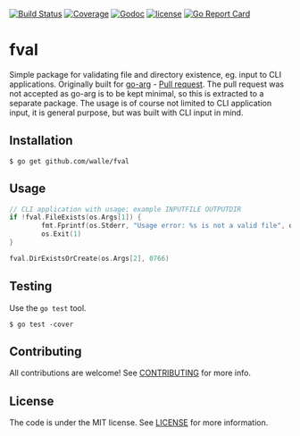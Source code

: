 [![Build Status](https://img.shields.io/travis/walle/fval.svg?style=flat)](https://travis-ci.org/walle/fval)
[![Coverage](https://img.shields.io/codecov/c/github/walle/fval.svg?style=flat)](https://codecov.io/github/walle/fval)
[![Godoc](http://img.shields.io/badge/godoc-reference-blue.svg?style=flat)](https://godoc.org/github.com/walle/fval)
[![license](http://img.shields.io/badge/license-MIT-red.svg?style=flat)](https://raw.githubusercontent.com/walle/fval/master/LICENSE)
[![Go Report Card](https://goreportcard.com/badge/walle/fval)](http:/goreportcard.com/report/walle/fval)

# fval

Simple package for validating file and directory existence, eg. input to CLI applications.
Originally built for [go-arg](https://github.com/alexflint/go-arg) - [Pull
request](https://github.com/alexflint/go-arg/pull/17). The pull request was
not accepted as go-arg is to be kept minimal, so this is extracted to a
separate package.
The usage is of course not limited to CLI application input, it is general
purpose, but was built with CLI input in mind.

## Installation

```shell
$ go get github.com/walle/fval
```

## Usage
```go
// CLI application with usage: example INPUTFILE OUTPUTDIR
if !fval.FileExists(os.Args[1]) {
        fmt.Fprintf(os.Stderr, "Usage error: %s is not a valid file", os.Args[1])
        os.Exit(1)
}

fval.DirExistsOrCreate(os.Args[2], 0766)
```

## Testing

Use the `go test` tool.

```shell
$ go test -cover
```

## Contributing

All contributions are welcome! See [CONTRIBUTING](CONTRIBUTING.md) for more
info.

## License

The code is under the MIT license. See [LICENSE](LICENSE) for more
information.
